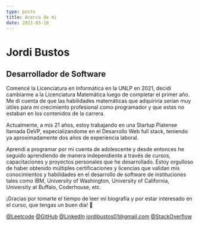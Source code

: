 ```yaml
---
type: posts
title: Acerca de mi
date: 2021-03-18
---
```


# Jordi Bustos

## Desarrollador de Software

Comencé la Licenciatura en Informática en la UNLP en 2021, decidí cambiarme a la Licenciatura Matemática luego de completar el primer año. Me di cuenta de que las habilidades matemáticas que adquiriría serían muy útiles para mi crecimiento profesional como programador y que estas no estaban en los contenidos de la carrera.

Actualmente, a mis 21 años, estoy trabajando en una Startup Platense llamada DeVP, especializandome en el Desarrollo Web full stack, teniendo ya aproximadamente dos años de experiencia laboral.

Aprendí a programar por mi cuenta de adolescente y desde entonces he seguido aprendiendo de manera independiente a través de cursos, capacitaciones y proyectos personales que he desarrollado. Estoy orgulloso de haber obtenido múltiples certificaciones y licencias que validan mis conocimientos y habilidades en el desarrollo de software de instituciones tales como IBM, University of Washington, University of California, University at Buffalo, Coderhouse, etc.

¡Gracias por tomarte el tiempo de leer mi biografía y por estar interesado en el curso, que tengas un buen día! 🤗


[@Leetcode](https://leetcode.com/jordibustos)
[@GitHub](https://github.com/jordibustos)
[@LinkedIn](https://linkedin.com/in/jordibustos)
jordibustos01@gmail.com
[@StackOverflow](https://stackoverflow.com/users/21519302/jordi-bustos)

